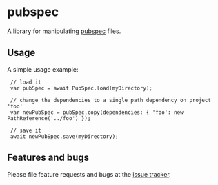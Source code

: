 # pubspec

A library for manipulating [pubspec](https://www.dartlang.org/tools/pub/pubspec.html) files.

## Usage

A simple usage example:

     // load it
     var pubSpec = await PubSpec.load(myDirectory);

     // change the dependencies to a single path dependency on project 'foo'
     var newPubSpec = pubSpec.copy(dependencies: { 'foo': new PathReference('../foo') });

     // save it
     await newPubSpec.save(myDirectory);

## Features and bugs

Please file feature requests and bugs at the [issue tracker][tracker].

[tracker]: https://github.com/Andersmholmgren/pubspec/issues
